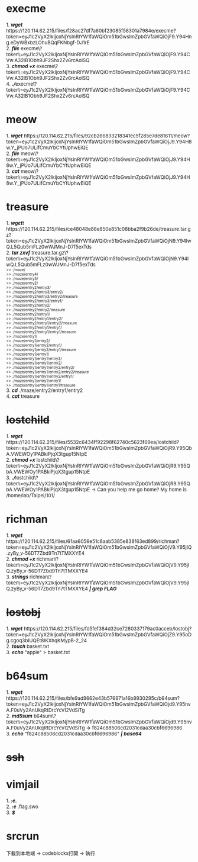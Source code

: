 # execme
<font size="2">
  1. <b><i>wget</i></b> https://120.114.62.215/files/f28ac27df7a60bf23085f56301a7984e/execme?token=eyJ1c2VyX2lkIjoxNjYsInRlYW1faWQiOm51bGwsImZpbGVfaWQiOjF9.Y94Hng.eDyWBxbzLOhuBQqFKNbgf-DJ1rE<br>
  2. <b><i>file</i></b> execme\?token\=eyJ1c2VyX2lkIjoxNjYsInRlYW1faWQiOm51bGwsImZpbGVfaWQiOjF9.Y94CVw.A32lB1Obh9JF2Shx2Zv6rcAolSQ<br></h5>
  3. <b><i>chmod +x</i></b> execme\?token\=eyJ1c2VyX2lkIjoxNjYsInRlYW1faWQiOm51bGwsImZpbGVfaWQiOjF9.Y94CVw.A32lB1Obh9JF2Shx2Zv6rcAolSQ<br></h5>
  4. <b><i>./</i></b>execme\?token\=eyJ1c2VyX2lkIjoxNjYsInRlYW1faWQiOm51bGwsImZpbGVfaWQiOjF9.Y94CVw.A32lB1Obh9JF2Shx2Zv6rcAolSQ<br></h5>
</font>

# meow
<font size="2">
  1. <b><i>wget</i></b> https://120.114.62.215/files/92cb266833218341ec5f285e7de81611/meow? token=eyJ1c2VyX2lkIjoxNjYsInRlYW1faWQiOm51bGwsImZpbGVfaWQiOjJ9.Y94H8w.Y_jPUo7ULifCmuYbCYtUphwEiQE<br>
  2. <b><i>file</i></b> meow\?token\=eyJ1c2VyX2lkIjoxNjYsInRlYW1faWQiOm51bGwsImZpbGVfaWQiOjJ9.Y94H8w.Y_jPUo7ULifCmuYbCYtUphwEiQE<br>
  3. <b><i>cat</i></b> meow\?token\=eyJ1c2VyX2lkIjoxNjYsInRlYW1faWQiOm51bGwsImZpbGVfaWQiOjJ9.Y94H8w.Y_jPUo7ULifCmuYbCYtUphwEiQE<br>
</font>

# treasure
<font size="2">
  1. <b><i>wget</i></b>t https://120.114.62.215/files/ce48048e86e850e851c08bba2f9b26de/treasure.tar.gz?token=eyJ1c2VyX2lkIjoxNjYsInRlYW1faWQiOm51bGwsImZpbGVfaWQiOjN9.Y94IwQ.L5Qub5mFLz0wWJMnJ-D7f5exTds<br>
  2. <b><i>tar zxvf</i></b> treasure.tar.gz\?token\=eyJ1c2VyX2lkIjoxNjYsInRlYW1faWQiOm51bGwsImZpbGVfaWQiOjN9.Y94IwQ.L5Qub5mFLz0wWJMnJ-D7f5exTds<br>
 </font>
<font size="1">
>> ./maze/<br>
>> ./maze/entry4/<br>
>> ./maze/entry3/<br>
>> ./maze/entry2/<br>
>> ./maze/entry2/entry3/<br>
>> ./maze/entry2/entry3/entry2/<br>
>> ./maze/entry2/entry3/entry2/treasure<br>
>> ./maze/entry2/entry3/entry1/<br>
>> ./maze/entry2/entry2/<br>
>> ./maze/entry2/entry2/treasure<br>
>> ./maze/entry2/entry1/<br>
>> ./maze/entry2/entry1/entry2/<br>
>> ./maze/entry2/entry1/entry2/treasure<br>
>> ./maze/entry2/entry1/entry1/<br>
>> ./maze/entry2/entry1/entry1/treasure<br>
>> ./maze/entry1/<br>
>> ./maze/entry1/entry2/<br>
>> ./maze/entry1/entry2/entry1/<br>
>> ./maze/entry1/entry2/entry1/treasure<br>
>> ./maze/entry1/entry1/<br>
>> ./maze/entry1/entry1/entry3/<br>
>> ./maze/entry1/entry1/entry2/<br>
>> ./maze/entry1/entry1/entry2/entry2/<br>
>> ./maze/entry1/entry1/entry2/entry2/treasure<br>
>> ./maze/entry1/entry1/entry2/entry1/<br>
>> ./maze/entry1/entry1/entry1/<br>
>> ./maze/entry1/entry1/entry1/treasure<br>
</font>
<font size="2">
  3. <b><i>cd</i></b> ./maze/entry2/entry1/entry2<br>
  4. <b><i>cat</i></b> treasure<br>
 </font>

# <s>lostchild</s>
<font size="2">
  1. <b><i>wget</i></b> https://120.114.62.215/files/5532c6434ff92298f62740c5623f69ea/lostchild?token=eyJ1c2VyX2lkIjoxNjYsInRlYW1faWQiOm51bGwsImZpbGVfaWQiOjR9.Y95QbA.VWEWOy1PABkiPjqX3tgup15NtpE<br>
  2. <b><i>chmod +x</i></b> lostchild\?token\=eyJ1c2VyX2lkIjoxNjYsInRlYW1faWQiOm51bGwsImZpbGVfaWQiOjR9.Y95QbA.VWEWOy1PABkiPjqX3tgup15NtpE<br>
  3. <b><i>./</i></b>lostchild\?token\=eyJ1c2VyX2lkIjoxNjYsInRlYW1faWQiOm51bGwsImZpbGVfaWQiOjR9.Y95QbA.VWEWOy1PABkiPjqX3tgup15NtpE -> Can you help me go home? My home is /home/lab/Taipei/101/<br>
</font>

# richman
<font size="2">
  1. <b><i>wget</i></b> https://120.114.62.215/files/61aa6056e51c8aab5385e838f63ed899/richman?token=eyJ1c2VyX2lkIjoxNjYsInRlYW1faWQiOm51bGwsImZpbGVfaWQiOjV9.Y95jIQ.zyBy_v-56DT7Zbd9Tn7tTMXXYE4<br>
  2. <b><i>chmod +x</i></b> richman\?token\=eyJ1c2VyX2lkIjoxNjYsInRlYW1faWQiOm51bGwsImZpbGVfaWQiOjV9.Y95jIQ.zyBy_v-56DT7Zbd9Tn7tTMXXYE4<br>
  3. <b><i>strings</i></b> richman\?token\=eyJ1c2VyX2lkIjoxNjYsInRlYW1faWQiOm51bGwsImZpbGVfaWQiOjV9.Y95jIQ.zyBy_v-56DT7Zbd9Tn7tTMXXYE4 <b><i>| grep FLAG<br></i></b>
 </font>

# <s>lostobj</s>
<font size="2">
  1. <b><i>wget</i></b> https://120.114.62.215/files/fd5fef384d32ce7280337179ac0acceb/lostobj?token=eyJ1c2VyX2lkIjoxNjYsInRlYW1faWQiOm51bGwsImZpbGVfaWQiOjZ9.Y95oDg.cgoq3bIUQEt8lKXhqKMypB-2_24<br>
  2. <b><i>touch</i></b> basket.txt<br>
  3. <b><i>echo</i></b> "apple" > basket.txt<br>
 </font>

# b64sum
<font size="2">
  1. <b><i>wget</i></b>  https://120.114.62.215/files/bfe9ad9662e43b576971a16b9930295c/b64sum?token=eyJ1c2VyX2lkIjoxNjYsInRlYW1faWQiOm51bGwsImZpbGVfaWQiOjd9.Y95nvA.F0uVy2AnUkqRtDrcYcVI2VdSiTg<br>
  2. <b><i>md5sum</i></b> b64sum\?token\=eyJ1c2VyX2lkIjoxNjYsInRlYW1faWQiOm51bGwsImZpbGVfaWQiOjd9.Y95nvA.F0uVy2AnUkqRtDrcYcVI2VdSiTg <b>-></b> f824c88506cd2031cdaa30cbf6696986<br>
  3. <b><i>echo</i></b> "f824c88506cd2031cdaa30cbf6696986" <b><i>| base64</i></b><br>
</font>

# <s>ssh</s>
<font size="2">
 </font>

# vimjail
<font size="2">
  1. <b><i>:e.</i></b><br>
  2. <b><i>:e</i></b> .flag.swo<br>
  3. <b><i>$</i></b><br>
 </font>

# srcrun
<font size="2">
  下載到本地端 -> codeblocks打開 -> 執行<br>
 </font>
